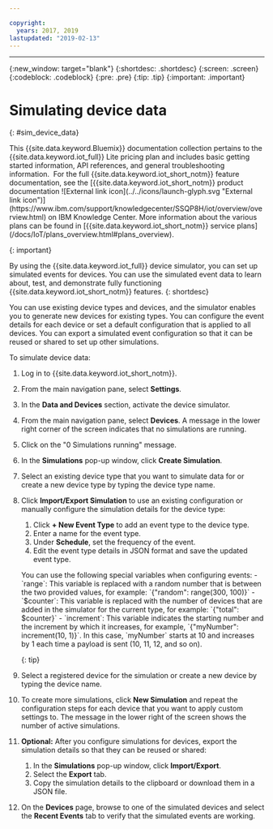 ```yaml
---

copyright:
  years: 2017, 2019
lastupdated: "2019-02-13"
---
```


---

{:new_window: target="blank"}
{:shortdesc: .shortdesc}
{:screen: .screen}
{:codeblock: .codeblock}
{:pre: .pre}
{:tip: .tip}
{:important: .important}


# Simulating device data
{: #sim_device_data}

<p>This {{site.data.keyword.Bluemix}} documentation collection pertains to the {{site.data.keyword.iot_full}} Lite pricing plan and includes basic getting started information, API references, and general troubleshooting information. 
For the full {{site.data.keyword.iot_short_notm}} feature documentation, see the [{{site.data.keyword.iot_short_notm}} product documentation ![External link icon](../../icons/launch-glyph.svg "External link icon")](https://www.ibm.com/support/knowledgecenter/SSQP8H/iot/overview/overview.html) on IBM Knowledge Center. More information about the various plans can be found in [{{site.data.keyword.iot_short_notm}} service plans](/docs/IoT/plans_overview.html#plans_overview). 
</p>
{: important}

By using the {{site.data.keyword.iot_full}} device simulator, you can set up simulated events for devices. You can use the simulated event data to learn about, test, and demonstrate fully functioning {{site.data.keyword.iot_short_notm}} features.
{: shortdesc}

You can use existing device types and devices, and the simulator enables you to generate new devices for existing types. You can configure the event details for each device or set a default configuration that is applied to all devices. You can export a simulated event configuration so that it can be reused or shared to set up other simulations.

To simulate device data:

1. Log in to {{site.data.keyword.iot_short_notm}}.
2. From the main navigation pane, select **Settings**.
3. In the **Data and Devices** section, activate the device simulator.
4. From the main navigation pane, select **Devices**. A message in the lower right corner of the screen indicates that no simulations are running.
5. Click on the "0 Simulations running" message.
6. In the **Simulations** pop-up window, click **Create Simulation**.
7. Select an existing device type that you want to simulate data for or create a new device type by typing the device type name.
8. Click **Import/Export Simulation** to use an existing configuration or manually configure the simulation details for the device type:
   1. Click **+ New Event Type** to add an event type to the device type.
   2. Enter a name for the event type.
   3. Under **Schedule**, set the frequency of the event.
   3. Edit the event type details in JSON format and save the updated event type.

   <p> You can use the following special variables when configuring events:  
        - `range`:  This variable is replaced with a random number that is between the two provided values, for example: `{"random": range(300, 100)}`  
        - `$counter`: This variable is replaced with the number of devices that are added in the simulator for the current type, for example: `{"total": $counter}`  
        - `increment`: This variable indicates the starting number and the increment by which it increases, for example, `{"myNumber": increment(10, 1)}`. In this case, `myNumber` starts at 10 and increases by 1 each time a payload is sent (10, 11, 12, and so on).</p>
   {: tip}

9. Select a registered device for the simulation or create a new device by typing the device name.
10. To create more simulations, click **New Simulation** and repeat the configuration steps for each device that you want to apply custom settings to. The message in the lower right of the screen shows the number of active simulations.
11. **Optional:** After you configure simulations for devices, export the simulation details so that they can be reused or shared:
    1. In the **Simulations** pop-up window, click **Import/Export**.
    2. Select the **Export** tab.
    3. Copy the simulation details to the clipboard or download them in a JSON file.
12. On the **Devices** page, browse to one of the simulated devices and select the **Recent Events** tab to verify that the simulated events are working.
